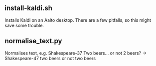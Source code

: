 ## install-kaldi.sh
Installs Kaldi on an Aalto desktop. There are a few pitfalls, so this might save some trouble. 

## normalise\_text.py
Normalises text, e.g. 
Shakespeare-37 Two beers...  or not 2 beers? 
-> Shakespeare-47 two beers or not two beers

